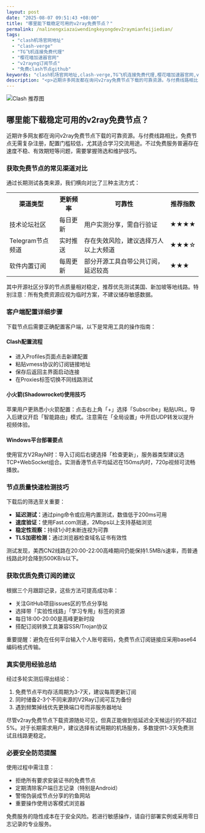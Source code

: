 ```yaml
---
layout: post
date: "2025-08-07 09:51:43 +08:00"
title: "哪里能下载稳定可用的v2ray免费节点？"
permalink: /nalinengxiazaiwendingkeyongdev2raymianfeijiedian/
tags:
  - "clash机场官网地址"
  - "clash-verge"
  - "TG飞机连接免费代理"
  - "樱花喵加速器官网"
  - "v2rayng订阅节点"
  - "免费clash节点github"
keywords: "clash机场官网地址,clash-verge,TG飞机连接免费代理,樱花喵加速器官网,v2rayng订阅节点,免费clash节点github"
description: "<p>近期许多网友都在询问v2ray免费节点下载的可靠资源。与付费线路相比，免费节点无需复杂注册，配置门槛较低，尤其适合学习交流用途。不过免费服务普遍存在速度不稳、有效期短等问题，需要掌握筛选和维护技巧。</p>"
---
```


![Clash 推荐图](https://clashjd.github.io/assets/img/免费节点订阅.png)

## 哪里能下载稳定可用的v2ray免费节点？

<p>近期许多网友都在询问v2ray免费节点下载的可靠资源。与付费线路相比，免费节点无需复杂注册，配置门槛较低，尤其适合学习交流用途。不过免费服务普遍存在速度不稳、有效期短等问题，需要掌握筛选和维护技巧。</p>
<h3>获取免费节点的常见渠道对比</h3>
<p>通过长期测试各类来源，我们横向对比了三种主流方式：</p>
<table>
<tr>
<th>渠道类型</th>
<th>更新频率</th>
<th>可靠性</th>
<th>推荐指数</th>
</tr>
<tr>
<td>技术论坛社区</td>
<td>每日更新</td>
<td>用户实测分享，需自行验证</td>
<td>★★★★</td>
</tr>
<tr>
<td>Telegram节点频道</td>
<td>实时推送</td>
<td>存在失效风险，建议选择万人以上大频道</td>
<td>★★★☆</td>
</tr>
<tr>
<td>软件内置订阅</td>
<td>每周更新</td>
<td>部分开源工具自带公共订阅，延迟较高</td>
<td>★★★</td>
</tr>
</table>
<p>其中开源社区分享的节点质量相对稳定，推荐优先测试美国、新加坡等地线路。特别注意：所有免费资源应视为临时方案，不建议储存敏感数据。</p>
<h3>客户端配置详细步骤</h3>
<p>下载节点后需要正确配置客户端，以下是常用工具的操作指南：</p>
<h4>Clash配置流程</h4>
<ul>
<li>进入Profiles页面点击新建配置</li>
<li>粘贴vmess协议的订阅链接地址</li>
<li>保存后返回主界面启动连接</li>
<li>在Proxies标签切换不同线路测试</li>
</ul>
<h4>小火箭(Shadowrocket)使用技巧</h4>
<p>苹果用户更熟悉小火箭配置：点击右上角「+」选择「Subscribe」粘贴URL，导入后建议开启「智能路由」模式。注意需在「全局设置」中开启UDP转发以提升视频体验。</p>
<h4>Windows平台部署要点</h4>
<p>使用官方V2RayN时：导入订阅后右键选择「检查更新」，服务器类型建议选TCP+WebSocket组合。实测香港节点平均延迟在150ms内时，720p视频可流畅播放。</p>
<h3>节点质量快速检测技巧</h3>
<p>下载后的筛选至关重要：</p>
<ul>
<li><strong>延迟测试：</strong>通过ping命令或应用内置测试，数值低于200ms可用</li>
<li><strong>速度验证：</strong>使用Fast.com测速，2Mbps以上支持基础浏览</li>
<li><strong>稳定性观察：</strong>持续1小时未断连视为可靠</li>
<li><strong>TLS加密检测：</strong>通过浏览器检查域名证书有效性</li>
</ul>
<p>测试发现，美西CN2线路在20:00-22:00高峰期间仍能保持1.5MB/s速率，而普通线路此时会降到500KB/s以下。</p>
<h3>获取优质免费订阅的建议</h3>
<p>根据三个月跟踪记录，这些方法可提高成功率：</p>
<ul>
<li>关注GitHub项目issues区的节点分享帖</li>
<li>选择带「实验性线路」「学习专用」标签的资源</li>
<li>每日18:00-20:00是高峰更新时段</li>
<li>搭配订阅转换工具兼容SSR/Trojan协议</li>
</ul>
<p>重要提醒：避免在任何平台输入个人账号密码，免费节点订阅链接应采用base64编码格式传输。</p>
<h3>真实使用经验总结</h3>
<p>经过多轮实测后得出结论：</p>
<ol>
<li>免费节点平均存活周期为3-7天，建议每周更新订阅</li>
<li>同时储备2-3个不同来源的V2Ray订阅可互为备份</li>
<li.edu类站点提供的学术类节点稳定性最佳</li>
<li>遇到频繁掉线优先更换端口号而非服务器地址</li>
</ol>
<p>尽管v2ray免费节点下载资源随处可见，但真正能做到低延迟全天候运行的不超过5%。对于长期需求用户，建议选择有试用期的机场服务，多数提供1-3天免费测试且线路更稳定。</p>
<h3>必要安全防范提醒</h3>
<p>使用过程中需注意：</p>
<ul>
<li>拒绝所有要求安装证书的免费节点</li>
<li>定期清除客户端日志记录（特别是Android）</li>
<li>警惕伪装成节点分享的钓鱼网站</li>
<li>重要操作使用访客模式浏览器</li>
</ul>
<p>免费服务的隐性成本在于安全风险。若进行敏感操作，请自行部署实例或采用零日志记录的专业服务。</p>